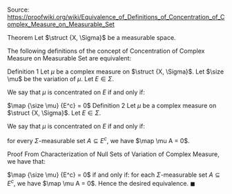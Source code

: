 # 

Source: https://proofwiki.org/wiki/Equivalence_of_Definitions_of_Concentration_of_Complex_Measure_on_Measurable_Set



Theorem
Let $\struct {X, \Sigma}$ be a measurable space.

The following definitions of the concept of Concentration of Complex Measure on Measurable Set are equivalent:

Definition 1
Let $\mu$ be a complex measure on $\struct {X, \Sigma}$. 
Let $\size \mu$ be the variation of $\mu$. 
Let $E \in \Sigma$.

We say that $\mu$ is concentrated on $E$ if and only if:

$\map {\size \mu} {E^c} = 0$
Definition 2
Let $\mu$ be a complex measure on $\struct {X, \Sigma}$. 
Let $E \in \Sigma$.

We say that $\mu$ is concentrated on $E$ if and only if:

for every $\Sigma$-measurable set $A \subseteq E^c$, we have $\map \mu A = 0$.


Proof
From Characterization of Null Sets of Variation of Complex Measure, we have that: 

$\map {\size \mu} {E^c} = 0$ if and only if:
for each $\Sigma$-measurable set $A \subseteq E^c$, we have $\map \mu A = 0$.
Hence the desired equivalence. 
$\blacksquare$





